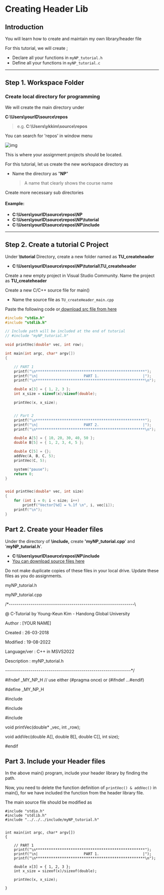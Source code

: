 # Creating Header Lib



## Introduction

You will learn how to create and maintain my own library/header file

For this tutorial, we will create ;

- Declare all your functions in `myNP_tutorial.h`
- Define all your functions in `myNP_tutorial.c`



---------------------------



## Step 1. Workspace Folder



### Create local directory for programming

We will create the main directory under

**C:\Users\yourID\source\repos**

> e.g. **C:\Users\ykkim\source\repos**

You can search for 'repos' in window menu

![img](https://user-images.githubusercontent.com/38373000/185348195-07f482ba-3aac-4fc8-8298-9928f06fc534.png)



This is where your assignment projects should be located.

For this tutorial, let us create the new workspace directory as

- Name the directory as "**NP**"

  > A name that clearly shows the course name

Create more necessary sub directories



#### Example:

- **C:\Users\yourID\source\repos\NP**
- **C:\Users\yourID\source\repos\NP\tutorial**
- **C:\Users\yourID\source\repos\NP\include**



--------------------------



## Step 2. Create a tutorial C Project

Under **\tutorial** Directory, create a new folder named as **TU_createheader**

- **C:\Users\yourID\source\repos\NP\tutorial\TU_createheader**

Create a new empty project in Visual Studio Community. Name the project as **TU_createheader**

Create a new C/C++ source file for main()

- Name the source file as `TU_createHeader_main.cpp`



Paste the following code or[ download src file from here](https://github.com/ykkimhgu/Tutorial-C-Program/tree/main/createHeader/TU_createHeader_main.cpp)

```c++
#include "stdio.h"
#include "stdlib.h"

// Include path will be included at the end of tutorial
// #include "myNP_tutorial.h"

void printVec(double* vec, int row);

int main(int argc, char* argv[])
{

	// PART 1
	printf("\n**************************************************");
	printf("\n|                     PART 1.                    |");
	printf("\n**************************************************\n");

	double x[3] = { 1, 2, 3 };
	int x_size = sizeof(x)/sizeof(double);

	printVec(x, x_size);


	// Part 2
	printf("\n**************************************************");
	printf("\n|                     PART 2.                    |");
	printf("\n**************************************************\n");

	double A[5] = { 10, 20, 30, 40, 50 };
	double B[5] = { 1, 2, 3, 4, 5 };

	double C[5] = {};
	addVec(A, B, C, 5);
	printVec(C, 5);

	system("pause");
	return 0;
}


void printVec(double* vec, int size)
{
	for (int i = 0; i < size; i++)
		printf("Vector[%d] = %.1f \n", i, vec[i]);
	printf("\n");
}
```



## Part 2. Create your Header files

Under the directory of **\include,** create **'myNP_tutorial.cpp**' and '**myNP_tutorial.h**'.

- **C:\Users\yourID\source\repos\NP\include**
- [You can download source files here](https://github.com/ykkimhgu/Tutorial-C-Program/tree/main/createHeader)



Do not make duplicate copies of these files in your local drive. Update these files as you do assignments.

myNP_tutorial.h

myNP_tutorial.cpp

/*----------------------------------------------------------------\

@ C-Tutorial by Young-Keun Kim - Handong Global University



Author           : [YOUR NAME]

Created          : 26-03-2018

Modified         : 19-08-2022

Language/ver     : C++ in MSVS2022



Description      : myNP_tutorial.h

----------------------------------------------------------------*/



\#ifndef		_MY_NP_H		// use either (#pragma once) or  (#ifndef ...#endif)

\#define		_MY_NP_H



\#include <iostream>

\#include <string>

\#include <fstream>



void printVec(double* _vec, int _row);

void addVec(double A[], double B[], double C[], int size);



\#endif



## Part 3. Include your Header files

In the above main() program, include your header library by finding the path.

Now, you need to delete the function definition of `printVec() & addVec()` in main(), for we have included the function from the header library file.

The main source file should be modified as

```
#include "stdio.h"
#include "stdlib.h"
#include "../../../include/myNP_tutorial.h"


int main(int argc, char* argv[])
{

	// PART 1
	printf("\n**************************************************");
	printf("\n|                     PART 1.                    |");
	printf("\n**************************************************\n");

	double x[3] = { 1, 2, 3 };
	int x_size = sizeof(x)/sizeof(double);

	printVec(x, x_size);

}
```